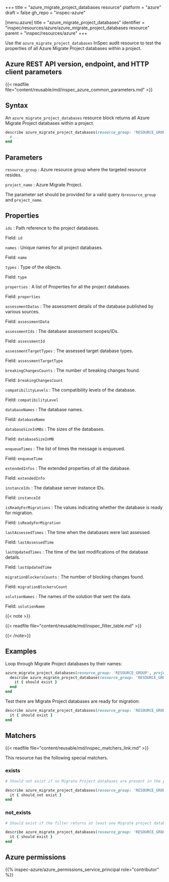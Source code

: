+++
title = "azure_migrate_project_databases resource"
platform = "azure"
draft = false
gh_repo = "inspec-azure"

[menu.azure]
title = "azure_migrate_project_databases"
identifier = "inspec/resources/azure/azure_migrate_project_databases resource"
parent = "inspec/resources/azure"
+++

Use the `azure_migrate_project_databases` InSpec audit resource to test the properties of all Azure Migrate Project databases within a project.

## Azure REST API version, endpoint, and HTTP client parameters

{{< readfile file="content/reusable/md/inspec_azure_common_parameters.md" >}}

## Syntax

An `azure_migrate_project_databases` resource block returns all Azure Migrate Project databases within a project.

```ruby
describe azure_migrate_project_databases(resource_group: 'RESOURCE_GROUP', project_name: 'PROJECT_NAME') do
  #...
end
```

## Parameters

`resource_group`
: Azure resource group where the targeted resource resides.

`project_name`
: Azure Migrate Project.

The parameter set should be provided for a valid query is`resource_group` and `project_name`.

## Properties

`ids`
: Path reference to the project databases.

  Field: `id`

`names`
: Unique names for all project databases.

  Field: `name`

`types`
: Type of the objects.

  Field: `type`

`properties`
: A list of Properties for all the project databases.

  Field: `properties`

`assessmentDatas`
: The assessment details of the database published by various sources.

  Field: `assessmentData`

`assessmentIds`
: The database assessment scopes/IDs.

  Field: `assessmentId`

`assessmentTargetTypes`
: The assessed target database types.

  Field: `assessmentTargetType`

`breakingChangesCounts`
: The number of breaking changes found.

  Field: `breakingChangesCount`

`compatibilityLevels`
: The compatibility levels of the database.

  Field: `compatibilityLevel`

`databaseNames`
: The database names.

  Field: `databaseName`

`databaseSizeInMBs`
: The sizes of the databases.

  Field: `databaseSizeInMB`

`enqueueTimes`
: The list of times the message is enqueued.

  Field: `enqueueTime`

`extendedInfos`
: The extended properties of all the database.

  Field: `extendedInfo`

`instanceIds`
: The database server instance IDs.

  Field: `instanceId`

`isReadyForMigrations`
: The values indicating whether the database is ready for migration.

  Field: `isReadyForMigration`

`lastAssessedTimes`
: The time when the databases were last assessed.

  Field: `lastAssessedTime`

`lastUpdatedTimes`
: The time of the last modifications of the database details.

  Field: `lastUpdatedTime`

`migrationBlockersCounts`
: The number of blocking changes found.

  Field: `migrationBlockersCount`

`solutionNames`
: The names of the solution that sent the data.

  Field: `solutionName`

{{< note >}}

{{< readfile file="content/reusable/md/inspec_filter_table.md" >}}

{{< /note>}}

## Examples

Loop through Migrate Project databases by their names:

```ruby
azure_migrate_project_databases(resource_group: 'RESOURCE_GROUP', project_name: 'PROJECT_NAME').names.each do |name|
  describe azure_migrate_project_database(resource_group: 'RESOURCE_GROUP', project_name: 'PROJECT_NAME', name: 'NAME') do
    it { should exist }
  end
end
```

Test there are Migrate Project databases are ready for migration:

```ruby
describe azure_migrate_project_databases(resource_group: 'RESOURCE_GROUP', project_name: 'PROJECT_NAME').where{ isReadyForMigration.include?(true) } do
  it { should exist }
end
```

## Matchers

{{< readfile file="content/reusable/md/inspec_matchers_link.md" >}}

This resource has the following special matchers.

### exists

```ruby
# Should not exist if no Migrate Project databases are present in the project and the resource group.

describe azure_migrate_project_databases(resource_group: 'RESOURCE_GROUP', project_name: 'PROJECT_NAME') do
  it { should_not exist }
end
```

### not_exists

```ruby
# Should exist if the filter returns at least one Migrate project databases in the project and the resource group.

describe azure_migrate_project_databases(resource_group: 'RESOURCE_GROUP', project_name: 'PROJECT_NAME') do
  it { should exist }
end
```

## Azure permissions

{{% inspec-azure/azure_permissions_service_principal role="contributor" %}}
